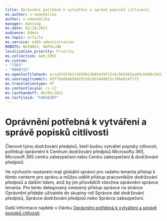 ```yaml
---
title: Oprávnění potřebná k vytváření a správě popisků citlivosti
ms.author: v-smandalika
author: v-smandalika
manager: dansimp
ms.date: 02/19/2021
audience: Admin
ms.topic: article
ms.service: o365-administration
ROBOTS: NOINDEX, NOFOLLOW
localization_priority: Priority
ms.collection: Adm_O365
ms.custom:
- "7363"
- "9000722"
ms.openlocfilehash: ecca5fd33b1f4010013b85429f15c6c565493aa69c6488c5432a7bb29432f738
ms.sourcegitcommit: b5f7da89a650d2915dc652449623c78be6247175
ms.translationtype: HT
ms.contentlocale: cs-CZ
ms.lasthandoff: 08/05/2021
ms.locfileid: "54034207"
---
```

# <a name="permissions-required-to-create-and-manage-sensitivity-labels"></a>Oprávnění potřebná k vytváření a správě popisků citlivosti

Členové týmu dodržování předpisů, kteří budou vytvářet popisky citlivosti, potřebují oprávnění k Centrum dodržování předpisů Microsoftu 365, Microsoft 365 centru zabezpečení nebo Centru zabezpečení & dodržování předpisů.

Ve výchozím nastavení mají globální správci pro vašeho tenanta přístup k těmto centerm pro správu a můžou udělit přístup pracovníkům dodržování předpisů a dalším lidem, aniž by jim přisvědčili všechna oprávnění správce tenanta. Pro tento delegovaný omezený  přístup správce na stránce Oprávnění přidejte uživatele do skupiny rolí Správce dat dodržování předpisů, Správce dodržování předpisů nebo Správce zabezpečení.

Další informace najdete v článku [Oprávnění potřebná k vytváření a správě popisků citlivosti](https://docs.microsoft.com/microsoft-365/compliance/get-started-with-sensitivity-labels).